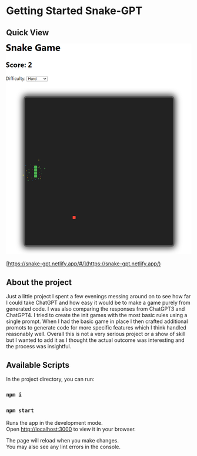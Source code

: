# Getting Started Snake-GPT


## Quick View

<img src="./src/resources/snake-gpt.png">

[https://snake-gpt.netlify.app/#/](https://snake-gpt.netlify.app/)


## About the project

Just a little project I spent a few evenings messing around on to see how far I could take ChatGPT and how easy it would be to make a game purely from generated code.
I was also comparing the responses from ChatGPT3 and ChatGPT4.
I tried to create the init games with the most basic rules using a single prompt. When I had the basic game in place I then crafted additional promots to generate code for more specific features which I think handled reasonably well.
Overall this is not a very serious project or a show of skill but I wanted to add it as I thought the actual outcome was interesting and the process was insightful.

## Available Scripts

In the project directory, you can run:

### `npm i`

### `npm start`

Runs the app in the development mode.\
Open [http://localhost:3000](http://localhost:3000) to view it in your browser.

The page will reload when you make changes.\
You may also see any lint errors in the console.


